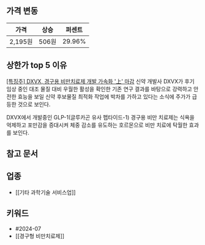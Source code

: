 ## 가격 변동
| 가격     | 상승   | 퍼센트    |
| ------ | ---- | ------ |
| 2,195원 | 506원 | 29.96% |
## 상한가 top 5 이유
[[특징주] DXVX, 경구용 비만치료제 개발 가속화 '上' 마감](https://www.jeonmae.co.kr/news/articleView.html?idxno=1057290)
신약 개발사 DXVX가 후기 임상 중인 대조 물질 대비 우월한 활성을 확인한 기존 연구 결과를 바탕으로 강력하고 안전한 효능을 보일 신약 후보물질 최적화 작업에 박차를 가하고 있다는 소식에 주가가 급등한 것으로 보인다.   
  
DXVX에서 개발중인 GLP-1(글루카곤 유사 펩타이드-1) 경구용 비만 치료제는 식욕을 억제하고 포만감을 증대시켜 체중 감소를 유도하는 호르몬으로 비만 치료에 탁월한 효과를 보인다.  
## 참고 문서
## 업종
- [[기타 과학기술 서비스업]]
## 키워드
- #2024-07
- [[경구형 비만치료제]]